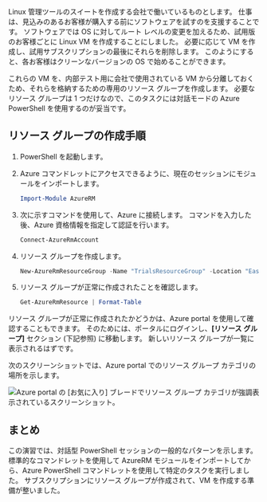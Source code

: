 Linux 管理ツールのスイートを作成する会社で働いているものとします。 仕事は、見込みのあるお客様が購入する前にソフトウェアを試すのを支援することです。 ソフトウェアでは OS に対してルート レベルの変更を加えるため、試用版のお客様ごとに Linux VM を作成することにしました。 必要に応じて VM を作成し、試用サブスクリプションの最後にそれらを削除します。 このようにすると、各お客様はクリーンなバージョンの OS で始めることができます。 

これらの VM を、内部テスト用に会社で使用されている VM から分離しておくため、それらを格納するための専用のリソース グループを作成します。 必要なリソース グループは 1 つだけなので、このタスクには対話モードの Azure PowerShell を使用するのが妥当です。

## <a name="steps-to-create-a-resource-group"></a>リソース グループの作成手順

1. PowerShell を起動します。

1. Azure コマンドレットにアクセスできるように、現在のセッションにモジュールをインポートします。

   ```powershell
   Import-Module AzureRM
   ```

1. 次に示すコマンドを使用して、Azure に接続します。 コマンドを入力した後、Azure 資格情報を指定して認証を行います。

   ```powershell
   Connect-AzureRmAccount
   ```

1. リソース グループを作成します。

    ```powershell
    New-AzureRmResourceGroup -Name "TrialsResourceGroup" -Location "East US"
    ```

1. リソース グループが正常に作成されたことを確認します。

    ```powershell
    Get-AzureRmResource | Format-Table
    ```
リソース グループが正常に作成されたかどうかは、Azure portal を使用して確認することもできます。 そのためには、ポータルにログインし、**[リソース グループ]** セクション (下記参照) に移動します。 新しいリソース グループが一覧に表示されるはずです。

次のスクリーンショットでは、Azure portal でのリソース グループ カテゴリの場所を示します。

![Azure portal の [お気に入り] ブレードでリソース グループ カテゴリが強調表示されているスクリーンショット。](../media/6-listing-resource-groups.png)

## <a name="summary"></a>まとめ
この演習では、対話型 PowerShell セッションの一般的なパターンを示します。 標準的なコマンドレットを使用して AzureRM モジュールをインポートしてから、Azure PowerShell コマンドレットを使用して特定のタスクを実行しました。 サブスクリプションにリソース グループが作成されて、VM を作成する準備が整いました。